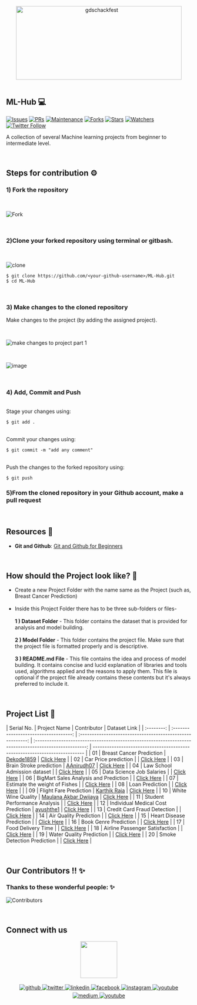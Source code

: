<div align="center"> <img align="center" alt="gdschackfest" src="https://user-images.githubusercontent.com/84925346/193417840-7c7db82c-490f-4a68-80df-02a64ff1cca3.png" height='200' width='450'></div>
<br>

## **ML-Hub** 💻

[![Issues](https://img.shields.io/github/issues/DSC-JSS-NOIDA/ML-Hub)](https://github.com/DSC-JSS-NOIDA/ML-Hub/issues)
[![PRs](https://img.shields.io/github/issues-pr/DSC-JSS-NOIDA/ML-Hub)](https://github.com/DSC-JSS-NOIDA/Ml-Hub/pulls)
[![Maintenance](https://img.shields.io/maintenance/yes/2021?color=green&logo=github)](https://github.com/DSC-JSS-NOIDA/)
[![Forks](https://img.shields.io/github/forks/DSC-JSS-NOIDA/ML-Hub?style=social)](https://github.com/DSC-JSS-NOIDA/ML-Hub) [![Stars](https://img.shields.io/github/stars/DSC-JSS-NOIDA/ML-Hub?style=social)](https://github.com/DSC-JSS-NOIDA/ML-Hub) [![Watchers](https://img.shields.io/github/watchers/DSC-JSS-NOIDA/ML-Hub)](https://github.com/DSC-JSS-NOIDA/ML-Hub) [![Twitter Follow](https://img.shields.io/twitter/follow/GDSCJSSATEN?style=social)](https://twitter.com/GDSCJSSATEN)

A collection of several Machine learning projects from beginner to intermediate level.

<br>

## Steps for contribution ⚙️

### **1) Fork the repository**

<br>

![Fork](https://user-images.githubusercontent.com/84925346/193315274-bdbbdbd8-e594-426a-9183-6397c453d1d1.jpeg)

<br>

### **2)Clone your forked repository using terminal or gitbash.**

<br>

![clone](https://user-images.githubusercontent.com/84925346/193314506-14e37116-83b4-49ce-981c-f303cc5f6c8f.jpeg)
<br>

```
$ git clone https://github.com/<your-github-username>/ML-Hub.git
$ cd ML-Hub
```

<br>

### **3) Make changes to the cloned repository**

Make changes to the project (by adding the assigned project).

<br>

![make changes to project part 1](https://user-images.githubusercontent.com/21278020/193332991-1083b97f-3a86-4973-907c-35b593944c90.png)

<br>

![image](https://user-images.githubusercontent.com/21278020/193333376-31de7400-b913-4b7f-8bd0-c229e2404faf.png)

<br>

### **4) Add, Commit and Push**

<br>Stage your changes using:

```
$ git add .
```

<br>Commit your changes using:

```
$ git commit -m "add any comment"
```

<br>Push the changes to the forked repository using:

```
$ git push
```

### **5)From the cloned repository in your Github account, make a pull request**

<br>

## Resources 📖

- **Git and Github**: [Git and Github for Beginners](https://www.youtube.com/watch?v=RGOj5yH7evk)

<br>

## How should the Project look like? 🤔

- Create a new Project Folder with the name same as the Project (such as, Breast Cancer Prediction) <br><br>
- Inside this Project Folder there has to be three sub-folders or files- <br><br>
  **1 ) Dataset Folder** - This folder contains the dataset that is provided for analysis and model building.<br><br>
  **2 ) Model Folder** - This folder contains the project file. Make sure that the project file is formatted properly and is descriptive.<br><br>
  **3 ) README.md File** - This file contains the idea and process of model building. It contains concise and lucid explanation of libraries and tools used, algorithms applied and the reasons to apply them. This file is optional if the project file already contains these contents but it's always preferred to include it.

<br>

## Project List 📝

| Serial No. |             Project Name              |                        Contributor                         |                                              Dataset Link                                              |
| :--------: | :-----------------------------------: | :--------------------------------------------------------: | :----------------------------------------------------------------------------------------------------: | -------------------------------------------------------------------------- |
|     01     |       Breast Cancer Prediction        |        [Dekode1859](https://github.com/Dekode1859)         |        [Click Here](https://www.kaggle.com/datasets/vijayaadithyanvg/breast-cancer-prediction)         |
|     02     |         Car Price prediction          |                                                            |      [Click Here](https://www.kaggle.com/datasets/vijayaadithyanvg/car-price-predictionused-cars)      |
|     03     |        Brain Stroke prediction        |        [AAnirudh07](https://github.com/AAnirudh07)         |           [Click Here](https://www.kaggle.com/datasets/jillanisofttech/brain-stroke-dataset)           |
|     04     |     Law School Admission dataset      |                                                            |        [Click Here](https://www.kaggle.com/datasets/danofer/law-school-admissions-bar-passage)         |
|     05     |       Data Science Job Salaries       |                                                            |            [Click Here](https://www.kaggle.com/datasets/ruchi798/data-science-job-salaries)            |
|     06     | BigMart Sales Analysis and Prediction |                                                            | [Click Here](https://www.kaggle.com/datasets/brijbhushannanda1979/bigmart-sales-data?select=Train.csv) |
|     07     |     Estimate the weight of Fishes     |                                                            |          [Click Here](https://www.kaggle.com/datasets/aungpyaeap/fish-market?select=Fish.csv)          |
|     08     |            Loan Prediction            |                                                            |    [Click Here](https://www.kaggle.com/datasets/altruistdelhite04/loan-prediction-problem-dataset)     |
|            |                  09                   |                   Flight Fare Prediction                   |                             [Karthik Raja](https://github.com/kitrak-rev)                              | [Click Here](https://machinelearningprojects.net/flight-price-prediction/) |
|     10     |          White Wine Quality           | [Maulana Akbar Dwijaya](https://github.com/maulanaakbardj) |              [Click Here](https://www.kaggle.com/datasets/piyushagni5/white-wine-quality)              |
|     11     |     Student Performance Analysis      |                                                            |    [Click Here](https://www.kaggle.com/datasets/whenamancodes/student-performance?select=Maths.csv)    |
|     12     |  Individual Medical Cost Prediction   |         [ayushthe1](https://github.com/ayushthe1)          |                  [Click Here](https://www.kaggle.com/datasets/mirichoi0218/insurance)                  |
|     13     |      Credit Card Fraud Detection      |                                                            |                 [Click Here](https://www.kaggle.com/datasets/mlg-ulb/creditcardfraud)                  |
|     14     |        Air Quality Prediction         |                                                            |            [Click Here](https://www.kaggle.com/datasets/rohanrao/air-quality-data-in-india)            |
|     15     |       Heart Disease Prediction        |                                                            |          [Click Here](https://www.kaggle.com/datasets/rishidamarla/heart-disease-prediction)           |
|     16     |         Book Genre Prediction         |                                                            |              [Click Here](https://www.kaggle.com/datasets/athu1105/book-genre-prediction)              |
|     17     |          Food Delivery Time           |                                                            |   [Click Here](https://www.kaggle.com/datasets/gauravmalik26/food-delivery-dataset?select=train.csv)   |
|     18     |    Airline Passenger Satisfaction     |                                                            |        [Click Here](https://www.kaggle.com/datasets/teejmahal20/airline-passenger-satisfaction)        |
|     19     |       Water Quality Prediction        |                                                            |              [Click Here](https://www.kaggle.com/datasets/adityakadiwal/water-potability)              |
|     20     |      Smoke Detection Prediction       |                                                            |          [Click Here](https://www.kaggle.com/datasets/deepcontractor/smoke-detection-dataset)          |

 <br>

## Our Contributors !! ✨

### Thanks to these wonderful people: ✨

<!--<table>
	<tr>
		<td>
			<a href="https://github.com/DSC-JSS-NOIDA/Ml-Hub/graphs/contributors">
  <img src="https://contrib.rocks/image?repo=DSC-JSS-NOIDA/ML-Hub" />
</a>
		</td>
	</tr>
</table>-->

![Contributors](https://contributors-img.web.app/image?repo=DSC-JSS-NOIDA/ML-Hub)

<br>

## Connect with us

<div align="center">
<a href="https://dscjss.in/"><img src="https://raw.githubusercontent.com/DSC-JSS-NOIDA/QuickLearn/main/assets/images/gdsc-logo.png"  height=100px /></a> <br><br>
<a href="https://github.com/DSC-JSS-NOIDA" target="_blank">
<img src=https://img.shields.io/badge/github-%2324292e.svg?&style=for-the-badge&logo=github&logoColor=white alt=github style="margin-bottom: 5px;" />
</a>
<a href="https://twitter.com/DSCJSSATEN" target="_blank">
<img src=https://img.shields.io/badge/twitter-%2300acee.svg?&style=for-the-badge&logo=twitter&logoColor=white alt=twitter style="margin-bottom: 5px;" />
</a>
<a href="https://www.linkedin.com/company/dsc-jssaten/" target="_blank">
<img src=https://img.shields.io/badge/linkedin-%231E77B5.svg?&style=for-the-badge&logo=linkedin&logoColor=white alt=linkedin style="margin-bottom: 5px;" />
</a>
<a href="https://www.facebook.com/dscjssnoida/" target="_blank">
<img src=https://img.shields.io/badge/facebook-%232E87FB.svg?&style=for-the-badge&logo=facebook&logoColor=white alt=facebook style="margin-bottom: 5px;" />
</a>
<a href="https://instagram.com/gdscjssaten?igshid=YmMyMTA2M2Y=" target="_blank">
<img src=https://img.shields.io/badge/instagram-%23000000.svg?&style=for-the-badge&logo=instagram&logoColor=white alt=instagram style="margin-bottom: 5px;" />
</a>
 <a href="https://discord.gg/PWEtw7gq" target="_blank">
<img src=https://img.shields.io/badge/discord-%233E77FB.svg?&style=for-the-badge&logo=discord&logoColor=white alt=youtube style="margin-bottom: 5px;" />
</a> 
<a href="https://medium.com/dsc-jss-noida" target="_blank">
<img src=https://img.shields.io/badge/medium-%23292929.svg?&style=for-the-badge&logo=medium&logoColor=white alt=medium style="margin-bottom: 5px;" />
</a>  
<a href="https://www.youtube.com/channel/UCkELk5JFDceaSf8pBa19kDQ" target="_blank">
<img src=https://img.shields.io/badge/youtube-%23FF0000.svg?&style=for-the-badge&logo=youtube&logoColor=white alt=youtube style="margin-bottom: 5px;" />
</a> 
</div>
